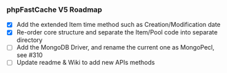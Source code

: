 ### phpFastCache V5 Roadmap

- [x] Add the extended Item time method such as Creation/Modification date 
- [x] Re-order core structure and separate the Item/Pool code into separate directory
- [ ] Add the MongoDB Driver, and rename the current one as MongoPecl, see #310
- [ ] Update readme & Wiki to add new APIs methods
